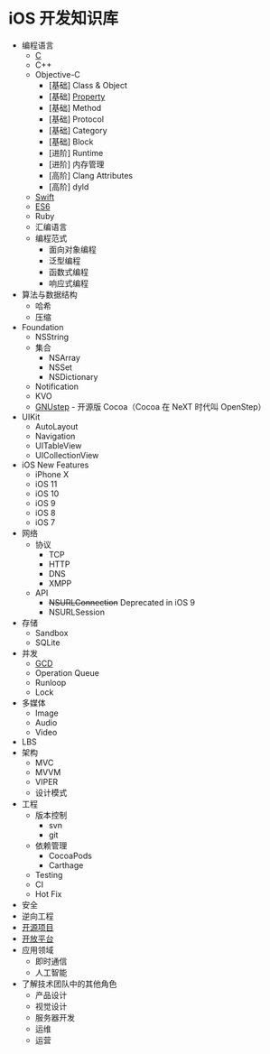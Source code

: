 # iOS 开发知识库

- 编程语言
    - [C](C.md)
    - C++
    - Objective-C
        - [基础] Class & Object
        - [基础] [Property](OC_Property.md)
        - [基础] Method
        - [基础] Protocol
        - [基础] Category
        - [基础] Block
        - [进阶] Runtime
        - [进阶] 内存管理
        - [高阶] Clang Attributes
        - [高阶] dyld
    - [Swift](Swift.md)
    - [ES6](ES6.md)
    - Ruby
    - 汇编语言
    - 编程范式
        - 面向对象编程
        - 泛型编程
        - 函数式编程
        - 响应式编程
- 算法与数据结构
    - 哈希
    - 压缩
- Foundation
    - NSString
    - 集合
        - NSArray
        - NSSet
        - NSDictionary
    - Notification
    - KVO
    - [GNUstep](http://gnustep.org) - 开源版 Cocoa（Cocoa 在 NeXT 时代叫 OpenStep）
- UIKit
    - AutoLayout
    - Navigation
    - UITableView
    - UICollectionView
- iOS New Features
    - iPhone X
    - iOS 11
    - iOS 10
    - iOS 9
    - iOS 8
    - iOS 7
- 网络
    - 协议
        - TCP
        - HTTP
        - DNS
        - XMPP
    - API
        - <del>NSURLConnection</del> Deprecated in iOS 9 
        - NSURLSession
- 存储
    - Sandbox
    - SQLite
- 并发
    - [GCD](GCD.md)
    - Operation Queue
    - Runloop
    - Lock
- 多媒体
    - Image
    - Audio
    - Video
- LBS
- 架构
    - MVC
    - MVVM
    - VIPER
    - 设计模式
- 工程
    - 版本控制
        - svn
        - git
    - 依赖管理
        - CocoaPods
        - Carthage
    - Testing
    - CI
    - Hot Fix
- 安全
- 逆向工程
- [开源项目](OpenSource.md)
- [开放平台](OpenPlatform.md)
- 应用领域
    - 即时通信
    - 人工智能
- 了解技术团队中的其他角色
    - 产品设计
    - 视觉设计
    - 服务器开发
    - 运维
    - 运营